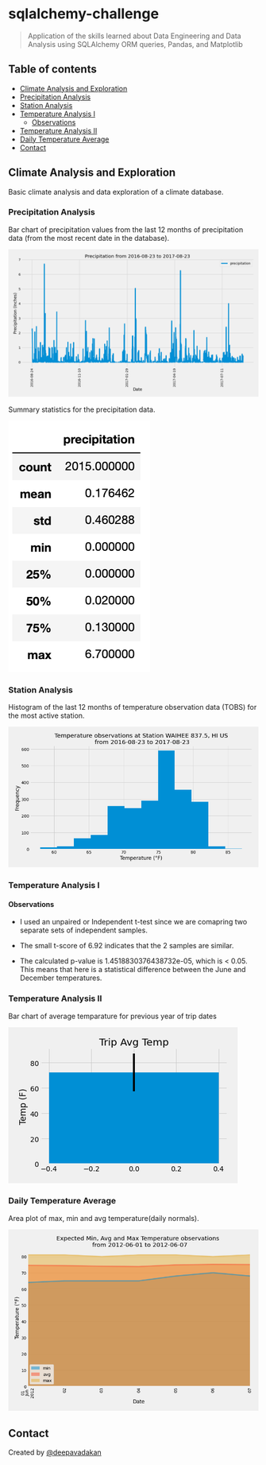 # sqlalchemy-challenge

> Application of the skills learned about Data Engineering and Data Analysis using SQLAlchemy ORM queries, Pandas, and Matplotlib


## Table of contents
* [Climate Analysis and Exploration](#Climate-Analysis-and-Exploration)
* [Precipitation Analysis](#Precipitation-Analysis)
* [Station Analysis](#Station-Analysis)
* [Temperature Analysis I](#Temperature-Analysis-I)
    * [Observations](#Observations)
* [Temperature Analysis II](#Temperature-Analysis-II)
* [Daily Temperature Average](#Daily-Temperature-Average)
* [Contact](#Contact)


## Climate Analysis and Exploration
Basic climate analysis and data exploration of a climate database.

### Precipitation Analysis

Bar chart of precipitation values from the last 12 months of precipitation data (from the most recent date in the database).

![prcp](Images/prcp.png)

Summary statistics for the precipitation data.

![summary_stats](Images/summary_stats.png)

### Station Analysis

Histogram of the last 12 months of temperature observation data (TOBS) for the most active station.

![temp_hist](Images/temp_hist.png)

### Temperature Analysis I

#### Observations
* I used an unpaired or Independent t-test since we are comapring two separate sets of independent samples.

* The small t-score of 6.92 indicates that the 2 samples are similar.

* The calculated p-value is 1.4518830376438732e-05, which is < 0.05. This means that here is a statistical difference between the June and December temperatures.

### Temperature Analysis II

Bar chart of average temparature for previous year of trip dates

![avg_temp_bar](Images/avg_temp_bar.png)

### Daily Temperature Average
Area plot of max, min and avg temperature(daily normals).

![temp_area_chart](Images/temp_area_chart.png)

## Contact
Created by [@deepavadakan](https://github.com/)